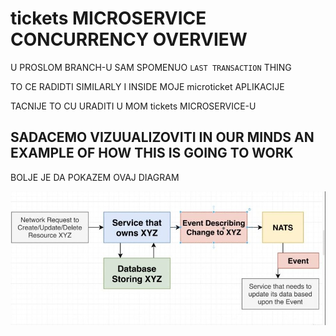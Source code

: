 # tickets MICROSERVICE CONCURRENCY OVERVIEW

U PROSLOM BRANCH-U SAM SPOMENUO `LAST TRANSACTION` THING

TO CE RADIDTI SIMILARLY I INSIDE MOJE microticket APLIKACIJE

TACNIJE TO CU URADITI U MOM tickets MICROSERVICE-U

## SADACEMO VIZUUALIZOVITI IN OUR MINDS AN EXAMPLE OF HOW THIS IS GOING TO WORK

BOLJE JE DA POKAZEM OVAJ DIAGRAM

![concurrency](images/concurrency.jpg)


